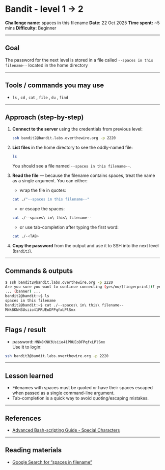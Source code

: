 # Bandit - level 1 -> 2
**Challenge name:** spaces in this filename
**Date:** 22 Oct 2025
**Time spent:** ~5 mins
**Difficulty:** Beginner

---

## Goal
The password for the next level is stored in a file called `--spaces in this filename--` located in the home directory

---

## Tools / commands you may use
- `ls` , `cd` , `cat` , `file` , `du` , `find`

---

## Approach (step-by-step)
1. **Connect to the server** using the credentials from previous level:
    ```bash
    ssh bandit2@bandit.labs.overthewire.org -p 2220

2. **List files** in the home directory to see the oddly-named file:
    ```bash
    ls
    ```
    You should see a file named `--spaces in this filename--`.

3.  **Read the file** — because the filename contains spaces, treat the name as a single argument. You can either:
    - wrap the file in quotes:
    ```bash
    cat ./"--spaces in this filename--"
    ```
    - or escape the spaces:
    ```bash
    cat ./--spaces\ in\ this\ filename--
    ```
    - or use tab-completion after typing the first word:
    ```bash
    cat ./-<TAB>
    ```

4. **Copy the password** from the output and use it to SSH into the next level (`bandit3`).

---

## Commands & outputs
```bash
$ ssh bandit2@bandit.labs.overthewire.org -p 2220
Are you sure you want to continue connecting (yes/no/[fingerprint])? yes
... (banner) ...
bandit2@bandit:~$ ls
spaces in this filename
bandit2@bandit:~$ cat ./--spaces\ in\ this\ filename--
MNk8KNH3Usiio41PRUEoDFPqfxLPlSmx
```

---

## Flags / result
- password: `MNk8KNH3Usiio41PRUEoDFPqfxLPlSmx`  
    Use it to login:
```bash
ssh bandit3@bandit.labs.overthewire.org -p 2220
```

---

## Lesson learned
- Filenames with spaces must be quoted or have their spaces escaped when passed as a single command-line argument.
- Tab-completion is a quick way to avoid quoting/escaping mistakes.

---

## References
- [Advanced Bash-scripting Guide - Special Characters](https://linux.die.net/abs-guide/special-chars.html)

---

## Reading materials
- [Google Search for “spaces in filename”](https://www.google.com/search?q=spaces+in+filename)